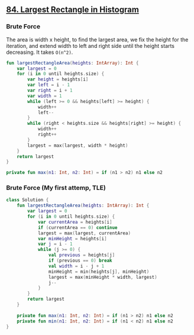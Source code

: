## [84. Largest Rectangle in Histogram](https://leetcode.com/problems/largest-rectangle-in-histogram/)

### Brute Force
The area is width x height, to find the largest area, we fix the height for the iteration, and extend width to left and right side until the height starts decreasing. It takes `O(n^2)`.

```kotlin
fun largestRectangleArea(heights: IntArray): Int {
    var largest = 0
    for (i in 0 until heights.size) {
        var height = heights[i]
        var left = i - 1
        var right = i + 1
        var width = 1
        while (left >= 0 && heights[left] >= height) {
            width++
            left--
        }
        while (right < heights.size && heights[right] >= height) {
            width++
            right++
        }
        largest = max(largest, width * height)
    }
    return largest
}

private fun max(n1: Int, n2: Int) = if (n1 > n2) n1 else n2
```

### Brute Force (My first attemp, TLE)
```kotlin
class Solution {
    fun largestRectangleArea(heights: IntArray): Int {
        var largest = 0
        for (i in 0 until heights.size) {
            var currentArea = heights[i]
            if (currentArea == 0) continue
            largest = max(largest, currentArea)
            var minHeight = heights[i]
            var j = i - 1
            while (j >= 0) {
                val previous = heights[j]
                if (previous == 0) break
                val width = i - j + 1
                minHeight = min(heights[j], minHeight)
                largest = max(minHeight * width, largest)
                j--
            }
        }
        return largest
    }
    
    private fun max(n1: Int, n2: Int) = if (n1 > n2) n1 else n2
    private fun min(n1: Int, n2: Int) = if (n1 < n2) n1 else n2
}
```